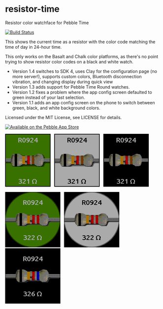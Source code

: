 # resistor-time
Resistor color watchface for Pebble Time

[![Build Status](https://travis-ci.org/unwiredben/resistor-time.svg)](https://travis-ci.org/unwiredben/resistor-time)

This shows the current time as a resistor with the color code matching the time of day in 24-hour time.

This only works on the Basalt and Chalk color platforms, as there's no point trying to show
resistor color codes on a black and white watch.

* Version 1.4 switches to SDK 4, uses Clay for the configuration page (no more server!), supports
  custom colors, Bluetooth disconnection vibration, and changing display during quick view
* Version 1.3 adds support for Pebble Time Round watches.
* Version 1.2 fixes a problem where the app config screen defaulted to green instead of your last selection.
* Version 1.1 adds an app config screen on the phone to switch between green, black, and white background colors.

Licensed under the MIT License, see LICENSE for details.

[![Available on the Pebble App Store](http://pblweb.com/badge/55561ff444dad6e1470000df/black/small)](https://apps.getpebble.com/applications/55561ff444dad6e1470000df)

![Screenshot - White on Green](screenshots/resistor-time-green.png) &nbsp;
![Screenshot - Black on White](screenshots/resistor-time-white.png) &nbsp;
![Screenshot - White on Black](screenshots/resistor-time-black.png)

![Screenshot - White on Green Round](screenshots/resistor-time-green-rnd.png) &nbsp;
![Screenshot - Black on White Round](screenshots/resistor-time-white-rnd.png) &nbsp;
![Screenshot - White on Black Round](screenshots/resistor-time-black-rnd.png)
